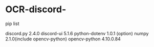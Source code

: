 # OCR-discord-

pip list

discord.py       2.4.0
discord-ui       5.1.6
python-dotenv    1.0.1 (option)
numpy            2.1.0(include opencv-python)
opencv-python    4.10.0.84